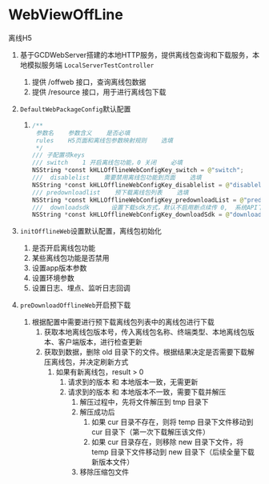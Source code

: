 # WebViewOffLine
离线H5



1. 基于GCDWebServer搭建的本地HTTP服务，提供离线包查询和下载服务，本地模拟服务端 `LocalServerTestController`

   1. 提供 /offweb 接口，查询离线包数据
   2. 提供 /resource 接口，用于进行离线包下载

2. `DefaultWebPackageConfig`默认配置

   1. ```swift
      /**
       参数名    参数含义    是否必填
       rules    H5页面和离线包参数映射规则    选填
       */
      /// 子配置项keys
      /// switch    1 开启离线包功能，0 关闭    必填
      NSString *const kHLLOfflineWebConfigKey_switch = @"switch";
      ///  disablelist    需要禁用离线包功能到页面    选填
      NSString *const kHLLOfflineWebConfigKey_disablelist = @"disablelist";
      /// predownloadlist    预下载离线包列表    选填
      NSString *const kHLLOfflineWebConfigKey_predownloadList = @"predownloadlist";
      ///  downloadsdk      设置下载sdk方式，默认不启用断点续传 0,  系统API下载方式
      NSString *const kHLLOfflineWebConfigKey_downloadSdk = @"downloadsdk";
      ```

3. `initOfflineWeb`设置默认配置，离线包初始化

   1. 是否开启离线包功能
   2. 某些离线包功能是否禁用
   3. 设置app版本参数
   4. 设置环境参数
   5. 设置日志、埋点、监听日志回调

4. `preDownloadOfflineWeb`开启预下载

   1. 根据配置中需要进行预下载离线包列表中的离线包进行下载
      1. 获取本地离线包版本号，传入离线包名称、终端类型、本地离线包版本、客户端版本，进行检查更新
      2. 获取到数据，删除 old 目录下的文件。根据结果决定是否需要下载解压离线包，并决定刷新方式
         1. 如果有新离线包，result > 0
            1. 请求到的版本 和 本地版本一致，无需更新
            2. 请求到的版本 和 本地版本不一致，需要下载并解压
               1. 解压过程中，先将文件解压到 tmp 目录下
               2. 解压成功后
                  1. 如果 cur 目录不存在，则将 temp 目录下文件移动到 cur 目录下（第一次下载解压该文件）
                  2. 如果 cur 目录存在，则移除 new 目录下文件，将 temp 目录下文件移动到 new 目录下（后续全量下载新版本文件）
               3. 移除压缩包文件

















